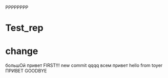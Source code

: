 РРРРРРРР
# Test_rep
# change
большOй привет
FIRST!!!
new commit
qqqq
всем привет
hello from toyer
ПРИВЕТ
GOODBYE
